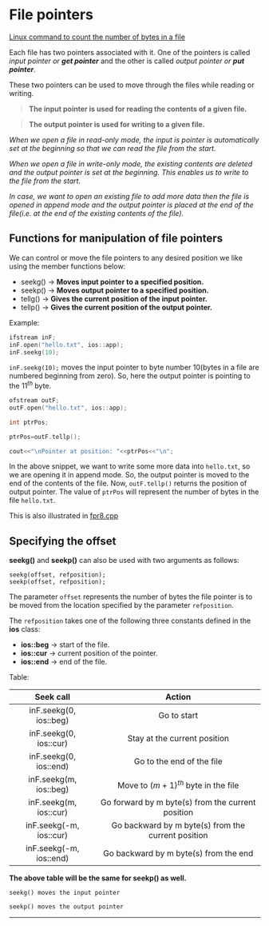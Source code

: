 # File pointers

[Linux command to count the number of bytes in a file](https://www.ibm.com/docs/en/aix/7.1?topic=af-counting-words-lines-bytes-in-files-wc-command)

Each file has two pointers associated with it. One of the pointers is called _input pointer or **get pointer**_ and the other is called _output pointer or **put pointer**._

These two pointers can be used to move through the files while reading or writing.


> **The input pointer is used for reading the contents of a given file.**

> **The output pointer is used for writing to a given file.**

_When we open a file in read-only mode, the input is pointer is automatically set at the beginning so that we can read the file from the start._


_When we open a file in write-only mode, the existing contents are deleted and the output pointer is set at the beginning. This enables us to write to the file from the start._

_In case, we want to open an existing file to add more data then the file is opened in append mode and the output pointer is placed at the end of the file(i.e. at the end of the existing contents of the file)._

## Functions for manipulation of file pointers

We can control or move the file pointers to any desired position we like using the member functions below:

* seekg() $\rightarrow$ **Moves input pointer to a specified position.**
* seekp() $\rightarrow$ **Moves output pointer to a specified position.**
* tellg() $\rightarrow$ **Gives the current position of the input pointer.**
* tellp() $\rightarrow$ **Gives the current position of the output pointer.**


Example:

```c++
ifstream inF;
inF.open("hello.txt", ios::app);
inF.seekg(10);
```

`inF.seekg(10);` moves the input pointer to byte number 10(bytes in a file are numbered beginning from zero). So, here the output pointer is pointing to the $11^{th}$ byte.


```c++
ofstream outF;
outF.open("hello.txt", ios::app);

int ptrPos;

ptrPos=outF.tellp();

cout<<"\nPointer at position: "<<ptrPos<<"\n";
```

In the above snippet, we want to write some more data into `hello.txt`, so we are opening it in append mode. So, the output pointer is moved to the end of the contents of the file. Now, `outF.tellp()` returns the position of output pointer. The value of `ptrPos` will represent the number of bytes in the file `hello.txt`.

This is also illustrated in [fpr8.cpp](https://github.com/C0DER11101/CPPNotesAndPrograms/blob/master/WorkingWithFiles/Notes/fpr8.cpp)

## Specifying the offset

**seekg()** and **seekp()** can also be used with two arguments as follows:

```
seekg(offset, refposition);
seekp(offset, refposition);
```

The parameter `offset` represents the number of bytes the file pointer is to be moved from the location specified by the parameter `refposition`.

The `refposition` takes one of the following three constants defined in the **ios** class:

* **ios::beg** $\rightarrow$ start of the file.
* **ios::cur** $\rightarrow$ current position of the pointer.
* **ios::end** $\rightarrow$ end of the file.


Table:

|Seek call|Action|
|:-------:|:----:|
|inF.seekg(0, ios::beg)|Go to start|
|inF.seekg(0, ios::cur)|Stay at the current position|
|inF.seekg(0, ios::end)|Go to the end of the file|
|inF.seekg(m, ios::beg)|Move to $(m+1)^{th}$ byte in the file|
|inF.seekg(m, ios::cur)|Go forward by m byte(s) from the current position|
|inF.seekg(-m, ios::cur)|Go backward by m byte(s) from the current position|
|inF.seekg(-m, ios::end)|Go backward by m byte(s) from the end|

**The above table will be the same for seekp() as well.**

`seekg() moves the input pointer`

`seekp() moves the output pointer`

---
